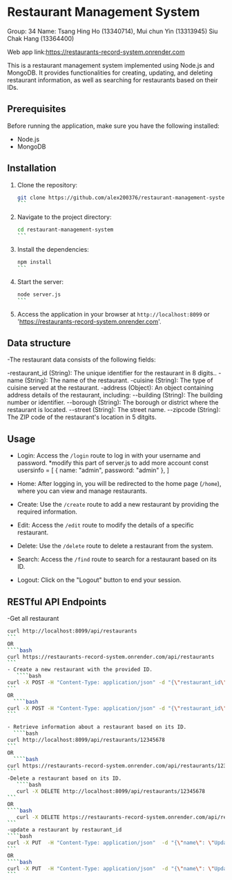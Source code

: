 <h1>Restaurant Management System</h1>

Group: 34
Name: 
Tsang Hing Ho (13340714),
Mui chun Yin (13313945)
Siu Chak Hang (13364400)

Web app link:https://restaurants-record-system.onrender.com

This is a restaurant management system implemented using Node.js and MongoDB. It provides functionalities for creating, updating, and deleting restaurant information, as well as searching for restaurants based on their IDs.

## Prerequisites

Before running the application, make sure you have the following installed:

- Node.js
- MongoDB

## Installation

1. Clone the repository:

   ````bash
   git clone https://github.com/alex200376/restaurant-management-system.git
   ```

2. Navigate to the project directory:

   ````bash
   cd restaurant-management-system
   ```

3. Install the dependencies:

   ````bash
   npm install
   ```


4. Start the server:

   ````bash
   node server.js
   ```

5. Access the application in your browser at `http://localhost:8099` or 'https://restaurants-record-system.onrender.com'.
## Data structure
-The restaurant data consists of the following fields:

-restaurant_id (String): The unique identifier for the restaurant in 8 digits..
-name (String): The name of the restaurant.
-cuisine (String): The type of cuisine served at the restaurant.
-address (Object): An object containing address details of the restaurant, including:
--building (String): The building number or identifier.
--borough (String): The borough or district where the restaurant is located.
--street (String): The street name.
--zipcode (String): The ZIP code of the restaurant's location in 5 ditgits.

## Usage

- Login: Access the `/login` route to log in with your username and password.
  *modify this part of server.js to add more account
  const usersinfo = [
  { name: "admin", password: "admin" },
             ]

- Home: After logging in, you will be redirected to the home page (`/home`), where you can view and manage restaurants.
- Create: Use the `/create` route to add a new restaurant by providing the required information.
- Edit: Access the `/edit` route to modify the details of a specific restaurant.
- Delete: Use the `/delete` route to delete a restaurant from the system.
- Search: Access the `/find` route to search for a restaurant based on its ID.
- Logout: Click on the "Logout" button to end your session.

## RESTful API Endpoints
-Get all restaurant 
````bash
curl http://localhost:8099/api/restaurants
```
OR
````bash
curl https://restaurants-record-system.onrender.com/api/restaurants
```
- Create a new restaurant with the provided ID.
   ````bash
curl -X POST -H "Content-Type: application/json" -d "{\"restaurant_id\": \"12345678\", \"name\": \"Restaurant Name\", \"cuisine\": \"Restaurant Cuisine\", \"borough\": \"Restaurant Borough\", \"building\": \"Restaurant Building\", \"street\": \"Restaurant Street\", \"zipcode\": \"12345\"}" http://localhost:8099/api/restaurants
```
OR
  ````bash
curl -X POST -H "Content-Type: application/json" -d "{\"restaurant_id\": \"12345678\", \"name\": \"Restaurant Name\", \"cuisine\": \"Restaurant Cuisine\", \"borough\": \"Restaurant Borough\", \"building\": \"Restaurant Building\", \"street\": \"Restaurant Street\", \"zipcode\": \"12345\"}" https://restaurants-record-system.onrender.com/api/restaurants
```

- Retrieve information about a restaurant based on its ID.
  ````bash
curl http://localhost:8099/api/restaurants/12345678
```
OR
  ````bash
curl https://restaurants-record-system.onrender.com/api/restaurants/12345678
```
-Delete a restaurant based on its ID.
   ````bash
   curl -X DELETE http://localhost:8099/api/restaurants/12345678
```
OR
````bash
   curl -X DELETE https://restaurants-record-system.onrender.com/api/restaurants/12345678
```
-update a restaurant by restaurant_id
````bash
curl -X PUT  -H "Content-Type: application/json"  -d "{\"name\": \"Updated Restaurant\", \"cuisine\": \"Italian\", \"borough\": \"Manhattan\", \"building\": \"123\", \"street\": \"Main St\", \"zipcode\": \"10001\"}" "http://localhost:8099/api/restaurants/12345678"
```
OR
````bash
curl -X PUT  -H "Content-Type: application/json"  -d "{\"name\": \"Updated Restaurant\", \"cuisine\": \"Italian\", \"borough\": \"Manhattan\", \"building\": \"123\", \"street\": \"Main St\", \"zipcode\": \"10001\"}"  "https://restaurants-record-system.onrender.com/api/restaurants/12345678"
```